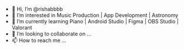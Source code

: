 - 👋 Hi, I’m @rishabbbb
- 👀 I’m interested in Music Production | App Development | Astronomy 
- 🌱 I’m currently learning Piano | Android Studio | Figma | OBS Studio | Valorant
- 💞️ I’m looking to collaborate on ...
- 📫 How to reach me ...

<!---
rishabbbb/rishabbbb is a ✨ special ✨ repository because its `README.md` (this file) appears on your GitHub profile.
You can click the Preview link to take a look at your changes.
--->
